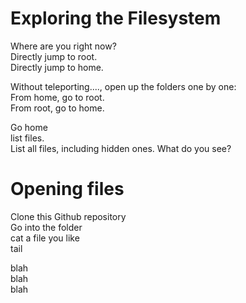 # Exploring the Filesystem

Where are you right now?  
Directly jump to root.  
Directly jump to home.  

Without teleporting...., open up the folders one by one:  
From home, go to root.  
From root, go to home.  

Go home  
list files.  
List all files, including hidden ones. What do you see?  


# Opening files
Clone this Github repository    
Go into the folder  
cat a file you like  
tail  

blah  
blah  
blah  


